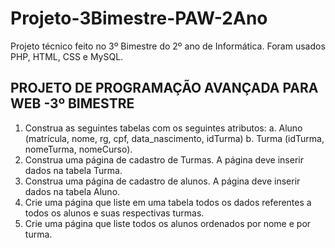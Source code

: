 # Projeto-3Bimestre-PAW-2Ano
Projeto técnico feito no 3º Bimestre do 2º ano de Informática. Foram usados PHP, HTML, CSS e MySQL.

## PROJETO DE PROGRAMAÇÃO AVANÇADA PARA WEB -3º BIMESTRE

1. Construa as seguintes tabelas com os seguintes atributos:
a. Aluno (matrícula, nome, rg, cpf, data_nascimento, idTurma)
b. Turma (idTurma, nomeTurma, nomeCurso).
2. Construa uma página de cadastro de Turmas. A página deve inserir dados na tabela
Turma.
3. Construa uma página de cadastro de alunos. A página deve inserir dados na tabela
Aluno.
4. Crie uma página que liste em uma tabela todos os dados referentes a todos os alunos
e suas respectivas turmas.
5. Crie uma página que liste todos os alunos ordenados por nome e por turma.
